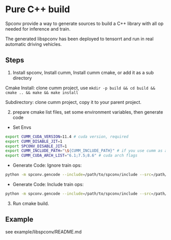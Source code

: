 # Pure C++ build

Spconv provide a way to generate sources to build a C++ library with all op needed for inference and train.

The generated libspconv has been deployed to tensorrt and run in real automatic driving vehicles.

## Steps

1. Install spconv, Install cumm, Install cumm cmake, or add it as a sub directory

Cmake Install: clone cumm project, use ```mkdir -p build && cd build && cmake .. && make && make install```

Subdirectory: clone cumm project, copy it to your parent project.

2. prepare cmake list files, set some environment variables, then generate code

* Set Envs

```Bash
export CUMM_CUDA_VERSION=11.4 # cuda version, required
export CUMM_DISABLE_JIT=1
export SPCONV_DISABLE_JIT=1
export CUMM_INCLUDE_PATH="\${CUMM_INCLUDE_PATH}" # if you use cumm as a subdirectory, you need this to find cumm includes.
export CUMM_CUDA_ARCH_LIST="6.1;7.5;8.6" # cuda arch flags
```

* Generate Code: Ignore train ops:

```Bash
python -m spconv.gencode --include=/path/to/spconv/include --src=/path/to/spconv/src --inference_only=True
```

* Generate Code: Include train ops: 

```Bash
python -m spconv.gencode --include=/path/to/spconv/include --src=/path/to/spconv/src
```

3. Run cmake build.


## Example

see example/libspconv/README.md
